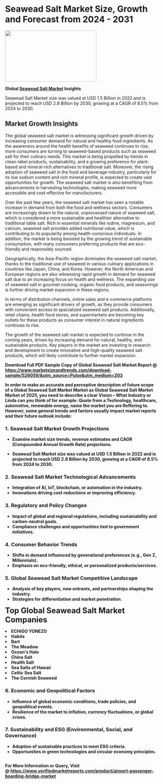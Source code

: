 <H1>Seawead Salt Market Size, Growth and Forecast from 2024 - 2031</H1><img class="aligncenter size-medium wp-image-584254" src="https://thirdeyenews.in/wp-content/uploads/2024/09/Global-Market-Research-300x168.jpeg" alt="" width="300" height="168" /><p><strong>Global&nbsp;<a href="https://www.marketsizeandtrends.com/download-sample/526059/&amp;utm_source=Pulse&amp;utm_medium=203">Seawead Salt Market</a> Insights</strong></p><p>Seawead Salt Market size was valued at USD 1.5 Billion in 2022 and is projected to reach USD 2.8 Billion by 2030, growing at a CAGR of 8.5% from 2024 to 2030.</p><p><h2>Market Growth Insights</h2> <p>The global seaweed salt market is witnessing significant growth driven by increasing consumer demand for natural and healthy food ingredients. As the awareness around the health benefits of seaweed continues to rise, more consumers are turning to seaweed-based products such as seaweed salt for their culinary needs. This market is being propelled by trends in clean-label products, sustainability, and a growing preference for plant-based and mineral-rich alternatives to traditional salt. Moreover, the rising adoption of seaweed salt in the food and beverage industry, particularly for its low sodium content and rich mineral profile, is expected to create vast opportunities for growth. The seaweed salt market is also benefiting from advancements in harvesting technologies, making seaweed more accessible and cost-effective for manufacturers.</p> <p><strong></strong></p> <p>Over the past few years, the seaweed salt market has seen a notable increase in demand from both the food and wellness sectors. Consumers are increasingly drawn to the natural, unprocessed nature of seaweed salt, which is considered a more sustainable and healthier alternative to traditional table salt. Rich in essential minerals like iodine, magnesium, and calcium, seaweed salt provides added nutritional value, which is contributing to its popularity among health-conscious individuals. In addition, the market is being boosted by the growing trend of sustainable consumption, with many consumers preferring products that are eco-friendly and responsibly sourced.</p> <p>Geographically, the Asia-Pacific region dominates the seaweed salt market, thanks to the traditional use of seaweed in various culinary applications in countries like Japan, China, and Korea. However, the North American and European regions are also witnessing rapid growth in demand for seaweed salt due to an increasing focus on health and wellness. The expanding use of seaweed salt in gourmet cooking, organic food products, and seasonings is further driving market expansion in these regions.</p> <p>In terms of distribution channels, online sales and e-commerce platforms are emerging as significant drivers of growth, as they provide consumers with convenient access to specialized seaweed salt products. Additionally, retail chains, health food stores, and supermarkets are becoming key outlets for these products as consumer interest in natural ingredients continues to rise.</p> <p>The growth of the seaweed salt market is expected to continue in the coming years, driven by increasing demand for natural, healthy, and sustainable products. Key players in the market are investing in research and development to create innovative and high-quality seaweed salt products, which will likely contribute to further market expansion.</p> <p><strong></p><p><span class=""><strong>Download Full PDF Sample Copy of Global Seawead Salt Market Report</strong> @ <a href="https://www.marketsizeandtrends.com/download-sample/526059/&amp;utm_source=Pulse&amp;utm_medium=203" target="_blank">https://www.marketsizeandtrends.com/download-sample/526059/&amp;utm_source=Pulse&amp;utm_medium=203</a></span></p><p>In order to make an accurate and perceptive description of future scope of a Global&nbsp;Seawead Salt Market Market as Global&nbsp;Seawead Salt Market Market of 2025, you need to describe a clear Vision &ndash; What Industry or Linda can you think of for example: Quote from a Technology, healthcare, automotive, renewable energy, name the market you are Reffering to. However, some general trends and factors usually impact market reports and their future outlook include:</p><h3>1.&nbsp;<strong>Seawead Salt Market Growth Projections</strong></h3><ul><li>Examine market size trends, revenue estimates and CAGR (Compounded Annual Growth Rate) projections.</li><li><p>Seawead Salt Market size was valued at USD 1.5 Billion in 2022 and is projected to reach USD 2.8 Billion by 2030, growing at a CAGR of 8.5% from 2024 to 2030.</p></li></ul><h3>2.&nbsp;<strong>Seawead Salt Market Technological Advancements</strong></h3><ul><li>Integration of AI, IoT, blockchain, or automation in the industry.</li><li>Innovations driving cost reductions or improving efficiency.</li></ul><h3>3.&nbsp;<strong>Regulatory and Policy Changes</strong></h3><ul><li>Impact of global and regional regulations, including sustainability and carbon-neutral goals.</li><li>Compliance challenges and opportunities tied to government initiatives.</li></ul><h3>4.&nbsp;<strong>Consumer Behavior Trends</strong></h3><ul><li>Shifts in demand influenced by generational preferences (e.g., Gen Z, Millennials).</li><li>Emphasis on eco-friendly, ethical, or personalized products/services.</li></ul><h3>5.&nbsp;<strong>Global Seawead Salt Market Competitive Landscape</strong></h3><ul><li>Analysis of key players, new entrants, and partnerships shaping the industry.</li><li>Strategies for differentiation and market penetration.</li></ul><p data-pm-slice="1 1 []"><span style="color: inherit; font-family: inherit; font-size: 25px;">Top Global Seawead Salt Market Companies</span></p><div class="" data-test-id=""><p><li>ECHIGO YONEZO</li><li> Habits</li><li> Bart</li><li> The Meadow</li><li> Ocean's Halo</li><li> China Salt</li><li> Health Salt</li><li> Sea Salts of Hawaii</li><li> Celtic Sea Salt</li><li> The Cornish Seaweed</li></p></div><h3>6.&nbsp;<strong>Economic and Geopolitical Factors</strong></h3><ul><li>Influence of global economic conditions, trade policies, and geopolitical events.</li><li>Resilience of the market to inflation, currency fluctuations, or global crises.</li></ul><h3>7.&nbsp;<strong>Sustainability and ESG (Environmental, Social, and Governance)</strong></h3><ul><li>Adoption of sustainable practices to meet ESG criteria.</li><li>Opportunities in green technologies and circular economy principles.</li></ul><h2><strong style="font-size: 14px;">For More Information or Query, Visit @&nbsp;</strong><a style="background-color: #ffffff; font-size: 14px;" href="https://www.marketsizeandtrends.com/report/seawead-salt-market/" target="_blank">https://www.verifiedmarketreports.com/product/airport-passenger-boarding-bridge-market</a></h2>
